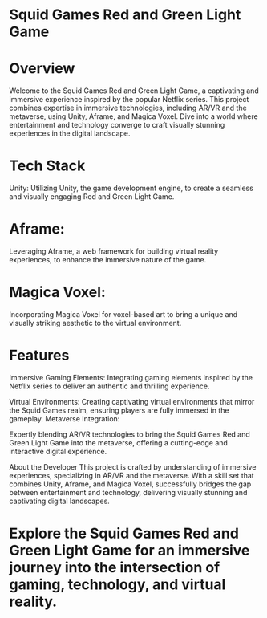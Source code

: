 # Squid Games Red and Green Light Game
# Overview
Welcome to the Squid Games Red and Green Light Game, a captivating and immersive experience inspired by the popular Netflix series. This project combines expertise in immersive technologies, including AR/VR and the metaverse, using Unity, Aframe, and Magica Voxel. Dive into a world where entertainment and technology converge to craft visually stunning experiences in the digital landscape.

# Tech Stack
Unity:
Utilizing Unity, the game development engine, to create a seamless and visually engaging Red and Green Light Game.
# Aframe:
Leveraging Aframe, a web framework for building virtual reality experiences, to enhance the immersive nature of the game.
# Magica Voxel:
Incorporating Magica Voxel for voxel-based art to bring a unique and visually striking aesthetic to the virtual environment.

# Features
Immersive Gaming Elements:
Integrating gaming elements inspired by the Netflix series to deliver an authentic and thrilling experience.

Virtual Environments:
Creating captivating virtual environments that mirror the Squid Games realm, ensuring players are fully immersed in the gameplay.
Metaverse Integration:

Expertly blending AR/VR technologies to bring the Squid Games Red and Green Light Game into the metaverse, offering a cutting-edge and interactive digital experience.

About the Developer
This project is crafted by understanding of immersive experiences, specializing in AR/VR and the metaverse. With a skill set that combines Unity, Aframe, and Magica Voxel, successfully bridges the gap between entertainment and technology, delivering visually stunning and captivating digital landscapes.

# Explore the Squid Games Red and Green Light Game for an immersive journey into the intersection of gaming, technology, and virtual reality.
